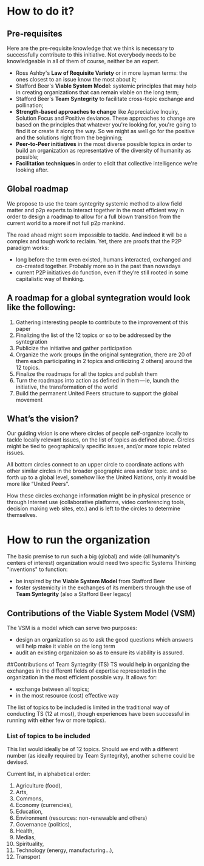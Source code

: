 # How to do it? 

## Pre-requisites

Here are the pre-requisite knowledge that we think is necessary to successfully contribute to this initiative. Not everybody needs to be knowledgeable in all of them of course, neither be an expert.
* Ross Ashby's **Law of Requisite Variety** or in more layman terms: the ones closest to an issue know the most about it;
* Stafford Beer's **Viable System Model**: systemic principles that may help in creating organizations that can remain viable on the long term;
* Stafford Beer's **Team Syntegrity** to facilitate cross-topic exchange and pollination;
* **Strength-based approaches to change** like Appreciative Inquiry, Solution Focus and Positive deviance. These approaches to change are based on the principles that whatever you're looking for, you're going to find it or create it along the way. So we might as well go for the positive and the solutions right from the beginning;
* **Peer-to-Peer initiatives** in the most diverse possible topics in order to build an organization as representative of the diversity of humanity as possible;
* **Facilitation techniques** in order to elicit that collective intelligence we're looking after.

## Global roadmap
We propose to use the team syntegrity systemic method to allow field matter and p2p experts to interact together in the most efficient way in order to design a roadmap to allow for a full blown transition from the current world to a more if not full p2p mankind.

The road ahead might seem impossible to tackle. And indeed it will be a complex and tough work to reclaim. Yet, there are proofs that the P2P paradigm works:

* long before the term even existed, humans interacted, exchanged and co-created together. Probably more so in the past than nowadays
* current P2P initiatives do function, even if they’re still rooted in some capitalistic way of thinking.


## A roadmap for a global syntegration would look like the following:

1. Gathering interesting people to contribute to the improvement of this paper
2. Finalizing the list of the 12 topics or so to be addressed by the syntegration
3. Publicize the initiative and gather participation
4. Organize the work groups (in the original syntegration, there are 20 of them each participating in 2 topics and criticizing 2 others) around the 12 topics.
5. Finalize the roadmaps for all the topics and publish them
6. Turn the roadmaps into action as defined in them — ie, launch the initiative, the transformation of the world
7. Build the permanent United Peers structure to support the global movement


## What’s the vision? 
Our guiding vision is one where circles of people self-organize locally to tackle locally relevant issues, on the list of topics as defined above. Circles might be tied to geographically specific issues, and/or more topic related issues.

All bottom circles connect to an upper circle to coordinate actions with other similar circles in the broader geographic area and/or topic. and so forth up to a global level, somehow like the United Nations, only it would be more like “United Peers”.

How these circles exchange information might be in physical presence or through Internet use (collaborative platforms, video conferencing tools, decision making web sites, etc.) and is left to the circles to determine themselves.

# How to run the organization

The basic premise to run such a big (global) and wide (all humanity's centers of interest) organization would need two specific Systems Thinking "inventions" to function:
* be inspired by the **Viable System Model** from Stafford Beer
* foster systemicity in the exchanges of its members through the use of **Team Syntegrity** (also a Stafford Beer legacy)

## Contributions of the Viable System Model (VSM)

The VSM is a model which can serve two purposes:
* design an organization so as to ask the good questions which answers will help make it viable on the long term
* audit an existing organizaion so as to ensure its viability is assured.

##Contributions of Team Syntegrity (TS)
TS would help in organizing the exchanges in the different fields of expertise represented in the organization in the most efficient possible way. It allows for:
* exchange between all topics;
* in the most resource (cost) effective way

The list of topics to be included is limited in the traditional way of conducting TS (12 at most), though experiences have been successful in running with either few or more topics).

### List of topics to be included
This list would ideally be of 12 topics. Should we end with a different number (as ideally required by Team Syntegrity), another scheme could be devised.

Current list, in alphabetical order:

1. Agriculture (food), 
2. Arts, 
3. Commons, 
4. Economy (currencies), 
5. Education, 
6. Environment (resources: non-renewable and others)
7. Governance (politics),
8. Health, 
9. Medias,
10. Spirituality, 
11. Technology (energy, manufacturing...), 
12. Transport